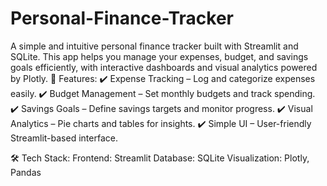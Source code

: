 # Personal-Finance-Tracker
A simple and intuitive personal finance tracker built with Streamlit and SQLite. This app helps you manage your expenses, budget, and savings goals efficiently, with interactive dashboards and visual analytics powered by Plotly.
🚀 Features:
✔️ Expense Tracking – Log and categorize expenses easily.
✔️ Budget Management – Set monthly budgets and track spending.
✔️ Savings Goals – Define savings targets and monitor progress.
✔️ Visual Analytics – Pie charts and tables for insights.
✔️ Simple UI – User-friendly Streamlit-based interface.

🛠 Tech Stack:
Frontend: Streamlit
Database: SQLite
Visualization: Plotly, Pandas
